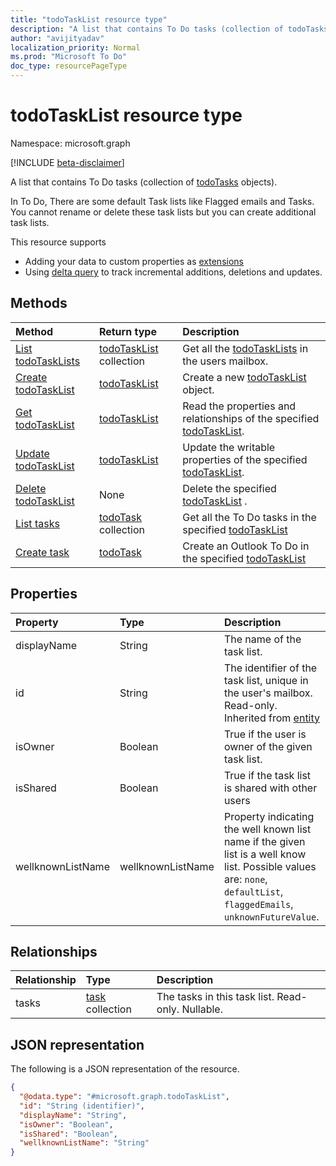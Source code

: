 ```yaml
---
title: "todoTaskList resource type"
description: "A list that contains To Do tasks (collection of todoTasks objects)."
author: "avijityadav"
localization_priority: Normal
ms.prod: "Microsoft To Do"
doc_type: resourcePageType
---
```


# todoTaskList resource type

Namespace: microsoft.graph

[!INCLUDE [beta-disclaimer](../../includes/beta-disclaimer.md)]

A list that contains To Do tasks (collection of [todoTasks](./todotask.md) objects). 

In To Do, There are some default Task lists like Flagged emails and Tasks.  You cannot rename or delete these task lists but you can create additional task lists.

This resource supports
* Adding your data to custom properties as [extensions](/graph/extensibility-overview)
* Using [delta query](/graph/delta-query-overview) to track incremental additions, deletions and updates.

## Methods
|Method|Return type|Description|
|:---|:---|:---|
|[List todoTaskLists](../api/todoTaskList-list.md)|[todoTaskList](../resources/todoTaskList.md) collection|Get all the [todoTaskLists](../resources/todoTaskList.md) in the users mailbox.|
|[Create todoTaskList](../api/todoTaskList-post-lists.md)|[todoTaskList](../resources/todoTaskList.md)|Create a new [todoTaskList](../resources/todoTaskList.md) object.|
|[Get todoTaskList](../api/todoTaskList-get.md)|[todoTaskList](../resources/todoTaskList.md)|Read the properties and relationships of the specified [todoTaskList](../resources/todoTaskList.md).|
|[Update todoTaskList](../api/todoTaskList-update.md)|[todoTaskList](../resources/todoTaskList.md)| Update the writable properties of the specified [todoTaskList](../resources/todoTaskList.md).|
|[Delete todoTaskList](../api/todoTaskList-delete.md)|None| Delete the specified [todoTaskList](../resources/todoTaskList.md) .|
|[List tasks](../api/todoTaskList-list-tasks.md)|[todoTask](../resources/task.md) collection|Get all the To Do tasks in the specified [todoTaskList](../resources/todoTaskList.md)|
|[Create task](../api/todoTaskList-post-tasks.md)|[todoTask](../resources/task.md)| Create an Outlook To Do in the specified [todoTaskList](../resources/todoTaskList.md)|

## Properties
|Property|Type|Description|
|:---|:---|:---|
|displayName|String|The name of the task list.|
|id|String| The identifier of the task list, unique in the user's mailbox. Read-only. Inherited from [entity](../resources/entity.md)|
|isOwner|Boolean| True if the user is owner of the given task list.|
|isShared|Boolean| True if the task list is shared with other users|
|wellknownListName|wellknownListName| Property indicating the well known list name if the given list is a well know list. Possible values are: `none`, `defaultList`, `flaggedEmails`, `unknownFutureValue`.|

## Relationships
|Relationship|Type|Description|
|:---|:---|:---|
|tasks|[task](../resources/task.md) collection|The tasks in this task list. Read-only. Nullable.|

## JSON representation
The following is a JSON representation of the resource.
<!-- {
  "blockType": "resource",
  "keyProperty": "id",
  "@odata.type": "microsoft.graph.todoTaskList",
  "baseType": "microsoft.graph.entity",
  "openType": false
}
-->
``` json
{
  "@odata.type": "#microsoft.graph.todoTaskList",
  "id": "String (identifier)",
  "displayName": "String",
  "isOwner": "Boolean",
  "isShared": "Boolean",
  "wellknownListName": "String"
}
```